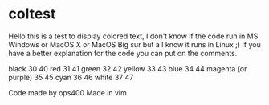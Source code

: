 # coltest
Hello this is a test to display colored text, I don't know if the code run in MS Windows or MacOS X or MacOS Big sur but a I know it runs in Linux ;)
If you have a better explanation for the code you can put on the comments.

black 30 40
red 31 41
green 32 42
yellow 33 43
blue 34 44
magenta (or purple) 35 45
cyan 36 46
white 37 47

Code made by ops400
Made in vim
